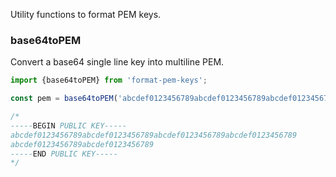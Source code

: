 Utility functions to format PEM keys.

### base64toPEM

Convert a base64 single line key into multiline PEM.

```js
import {base64toPEM} from 'format-pem-keys';

const pem = base64toPEM('abcdef0123456789abcdef0123456789abcdef0123456789abcdef0123456789abcdef0123456789abcdef0123456789');

/*
-----BEGIN PUBLIC KEY-----
abcdef0123456789abcdef0123456789abcdef0123456789abcdef0123456789
abcdef0123456789abcdef0123456789
-----END PUBLIC KEY-----
*/
```
